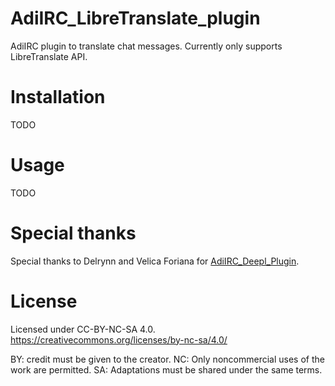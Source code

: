 # AdiIRC_LibreTranslate_plugin
AdiIRC plugin to translate chat messages.
Currently only supports LibreTranslate API.

# Installation

TODO

# Usage

TODO

# Special thanks

Special thanks to Delrynn and Velica Foriana for [AdiIRC_Deepl_Plugin](https://github.com/Delrynn/adiIRC_DeepL_plugin).

# License

Licensed under CC-BY-NC-SA 4.0.
https://creativecommons.org/licenses/by-nc-sa/4.0/

BY: credit must be given to the creator.
NC: Only noncommercial uses of the work are permitted.
SA: Adaptations must be shared under the same terms.
